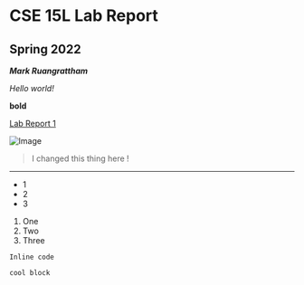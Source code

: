 # CSE 15L Lab Report
## Spring 2022
***Mark Ruangrattham***

*Hello world!*

**bold**

[Lab Report 1](https://markruangrattham.github.io/cse15l-lab-reports/lab-report-1-week-2.html)

![Image](http://url/a.png)

>I changed this thing here !

---
* 1
* 2
* 3

1. One
2. Two
3. Three

`Inline code`

```
cool block
```

